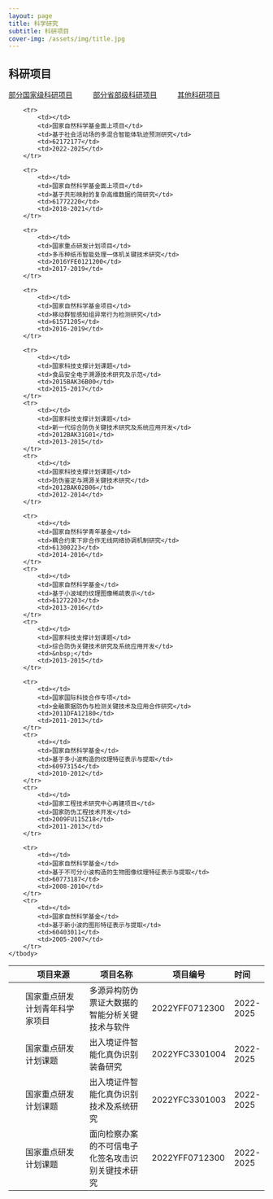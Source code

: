 ```yaml
---
layout: page
title: 科学研究
subtitle: 科研项目
cover-img: /assets/img/title.jpg
---
```

<!--
 * @Author: Conghao Wong
 * @Date: 2023-03-08 19:13:03
 * @LastEditors: Conghao Wong
 * @LastEditTime: 2023-03-12 18:48:11
 * @Description: file content
 * @Github: https://cocoon2wong.github.io
 * Copyright 2023 Conghao Wong, All Rights Reserved.
-->

<style>
.t_grid {
    display: grid;
    grid-template-columns: 32% 32% 32%;
    grid-gap: 60px 1%;
}
</style>

<link rel="stylesheet" type="text/css" href="/assets/css/user.css">

<!-- 用于表格自动编号 -->
<script language="javascript" type="text/javascript">
    window.onload = function () {
        var tableLine = document.getElementById("number");
        for (var i = 0; i < tableLine.rows.length; i++) {
            tableLine.rows[i].cells[0].innerHTML = (i + 1);
        }
    }
</script>

## 科研项目

<div class="t_grid">
    <a class="btn btn-info btn-lg get-started-btn btn_selected" href="/researchs/programs_index">部分国家级科研项目</a>
    <a class="btn btn-info btn-lg get-started-btn btn_dark" href="/researchs/programs_1">部分省部级科研项目</a>
    <a class="btn btn-info btn-lg get-started-btn btn_dark" href="/researchs/programs_2">其他科研项目</a>
</div>

<p></p>

<table>
    <thead>
        <tr>
            <th style="text-align:center;width:5%"></th>
            <th style="width:25%">项目来源</th>
            <th>项目名称</th>
            <th>项目编号</th>
            <th style="text-align:left;width:13%">时间</th>
        </tr>
    </thead>
    <tbody id="number">
        <tr>
            <td></td>
            <td>国家重点研发计划青年科学家项目</td>
            <td>多源异构防伪票证大数据的智能分析关键技术与软件</td>
            <td>2022YFF0712300</td>
            <td>2022-2025</td>
        </tr>
        <tr>
            <td></td>
            <td>国家重点研发计划课题</td>
            <td>出入境证件智能化真伪识别装备研究</td>
            <td>2022YFC3301004</td>
            <td>2022-2025</td>
        </tr>
        <tr>
            <td></td>
            <td>国家重点研发计划课题</td>
            <td>出入境证件智能化真伪识别技术及系统研究</td>
            <td>2022YFC3301003</td>
            <td>2022-2025</td>
        </tr>
        <tr>
            <td></td>
            <td>国家重点研发计划课题</td>
            <td>面向检察办案的不可信电子化签名攻击识别关键技术研究</td>
            <td>2022YFF0712300</td>
            <td>2022-2025</td>
        </tr>

        <tr>
            <td></td>
            <td>国家自然科学基金面上项目</td>
            <td>基于社会活动场的多混合智能体轨迹预测研究</td>
            <td>62172177</td>
            <td>2022-2025</td>
        </tr>

        <tr>
            <td></td>
            <td>国家自然科学基金面上项目</td>
            <td>基于共形映射的复杂高维数据约简研究</td>
            <td>61772220</td>
            <td>2018-2021</td>
        </tr>

        <tr>
            <td></td>
            <td>国家重点研发计划项目</td>
            <td>多币种纸币智能处理一体机关键技术研究</td>
            <td>2016YFE0121200</td>
            <td>2017-2019</td>
        </tr>

        <tr>
            <td></td>
            <td>国家自然科学基金项目</td>
            <td>移动群智感知组异常行为检测研究</td>
            <td>61571205</td>
            <td>2016-2019</td>
        </tr>

        <tr>
            <td></td>
            <td>国家科技支撑计划课题</td>
            <td>食品安全电子溯源技术研究及示范</td>
            <td>2015BAK36B00</td>
            <td>2015-2017</td>
        </tr>
        <tr>
            <td></td>
            <td>国家科技支撑计划课题</td>
            <td>新一代综合防伪关键技术研究及系统应用开发</td>
            <td>2012BAK31G01</td>
            <td>2013-2015</td>
        </tr>
        <tr>
            <td></td>
            <td>国家科技支撑计划课题</td>
            <td>防伪鉴定与溯源关键技术研究</td>
            <td>2012BAK02B06</td>
            <td>2012-2014</td>
        </tr>

        <tr>
            <td></td>
            <td>国家自然科学青年基金</td>
            <td>耦合约束下非合作无线网络协调机制研究</td>
            <td>61300223</td>
            <td>2014-2016</td>
        </tr>
        <tr>
            <td></td>
            <td>国家自然科学基金</td>
            <td>基于小波域的纹理图像稀疏表示</td>
            <td>61272203</td>
            <td>2013-2016</td>
        </tr>
        <tr>
            <td></td>
            <td>国家科技支撑计划课题</td>
            <td>综合防伪关键技术研究及系统应用开发</td>
            <td>&nbsp;</td>
            <td>2013-2015</td>
        </tr>

        <tr>
            <td></td>
            <td>国家国际科技合作专项</td>
            <td>金融票据防伪与检测关键技术及应用合作研究</td>
            <td>2011DFA12180</td>
            <td>2011-2013</td>
        </tr>
        <tr>
            <td></td>
            <td>国家自然科学基金</td>
            <td>基于多小波构造的纹理特征表示与提取</td>
            <td>60973154</td>
            <td>2010-2012</td>
        </tr>
        <tr>
            <td></td>
            <td>国家工程技术研究中心再建项目</td>
            <td>国家防伪工程技术开发</td>
            <td>2009FU115Z18</td>
            <td>2011-2013</td>
        </tr>

        <tr>
            <td></td>
            <td>国家自然科学基金</td>
            <td>基于不可分小波构造的生物图像纹理特征表示与提取</td>
            <td>60773187</td>
            <td>2008-2010</td>
        </tr>
        <tr>
            <td></td>
            <td>国家自然科学基金</td>
            <td>基于新小波的图形特征表示与提取</td>
            <td>60403011</td>
            <td>2005-2007</td>
        </tr>
    </tbody>
</table>
